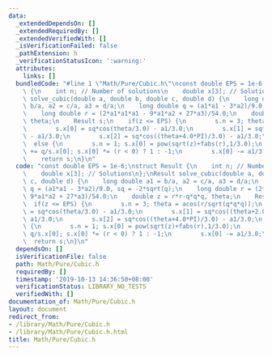 ```yaml
---
data:
  _extendedDependsOn: []
  _extendedRequiredBy: []
  _extendedVerifiedWith: []
  _isVerificationFailed: false
  _pathExtension: h
  _verificationStatusIcon: ':warning:'
  attributes:
    links: []
  bundledCode: "#line 1 \"Math/Pure/Cubic.h\"\nconst double EPS = 1e-6;\nstruct Result\
    \ {\n    int n; // Number of solutions\n    double x[3]; // Solutions\n};\nResult\
    \ solve_cubic(double a, double b, double c, double d) {\n    long double a1 =\
    \ b/a, a2 = c/a, a3 = d/a;\n    long double q = (a1*a1 - 3*a2)/9.0, sq = -2*sqrt(q);\n\
    \    long double r = (2*a1*a1*a1 - 9*a1*a2 + 27*a3)/54.0;\n    double z = r*r-q*q*q,\
    \ theta;\n    Result s;\n    if(z <= EPS) {\n        s.n = 3; theta = acos(r/sqrt(q*q*q));\n\
    \        s.x[0] = sq*cos(theta/3.0) - a1/3.0;\n        s.x[1] = sq*cos((theta+2.0*PI)/3.0)\
    \ - a1/3.0;\n        s.x[2] = sq*cos((theta+4.0*PI)/3.0) - a1/3.0;\n    }\n  \
    \  else {\n        s.n = 1; s.x[0] = pow(sqrt(z)+fabs(r),1/3.0);\n        s.x[0]\
    \ += q/s.x[0]; s.x[0] *= (r < 0) ? 1 : -1;\n        s.x[0] -= a1/3.0;\n    }\n\
    \    return s;\n}\n"
  code: "const double EPS = 1e-6;\nstruct Result {\n    int n; // Number of solutions\n\
    \    double x[3]; // Solutions\n};\nResult solve_cubic(double a, double b, double\
    \ c, double d) {\n    long double a1 = b/a, a2 = c/a, a3 = d/a;\n    long double\
    \ q = (a1*a1 - 3*a2)/9.0, sq = -2*sqrt(q);\n    long double r = (2*a1*a1*a1 -\
    \ 9*a1*a2 + 27*a3)/54.0;\n    double z = r*r-q*q*q, theta;\n    Result s;\n  \
    \  if(z <= EPS) {\n        s.n = 3; theta = acos(r/sqrt(q*q*q));\n        s.x[0]\
    \ = sq*cos(theta/3.0) - a1/3.0;\n        s.x[1] = sq*cos((theta+2.0*PI)/3.0) -\
    \ a1/3.0;\n        s.x[2] = sq*cos((theta+4.0*PI)/3.0) - a1/3.0;\n    }\n    else\
    \ {\n        s.n = 1; s.x[0] = pow(sqrt(z)+fabs(r),1/3.0);\n        s.x[0] +=\
    \ q/s.x[0]; s.x[0] *= (r < 0) ? 1 : -1;\n        s.x[0] -= a1/3.0;\n    }\n  \
    \  return s;\n}\n"
  dependsOn: []
  isVerificationFile: false
  path: Math/Pure/Cubic.h
  requiredBy: []
  timestamp: '2019-10-13 14:36:50+08:00'
  verificationStatus: LIBRARY_NO_TESTS
  verifiedWith: []
documentation_of: Math/Pure/Cubic.h
layout: document
redirect_from:
- /library/Math/Pure/Cubic.h
- /library/Math/Pure/Cubic.h.html
title: Math/Pure/Cubic.h
---
```

